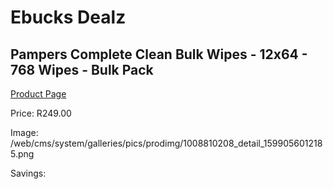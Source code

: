 
# Ebucks Dealz
## Pampers Complete Clean Bulk Wipes - 12x64 - 768 Wipes - Bulk Pack
[Product Page](https://www.ebucks.com/web/shop/productSelected.do?prodId=1008810208&catId=1186088243)

Price: R249.00

Image: /web/cms/system/galleries/pics/prodimg/1008810208_detail_1599056012185.png

Savings: 


	